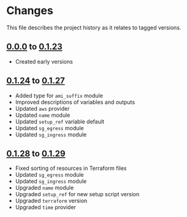 # Changes
This file describes the project history as it relates to tagged versions.

## [0.0.0](.) to [0.1.23](.)
- Created early versions

## [0.1.24](.) to [0.1.27](.)
- Added type for `ami_suffix` module
- Improved descriptions of variables and outputs
- Updated `aws` provider
- Updated `name` module
- Updated `setup_ref` variable default
- Updated `sg_egress` module
- Updated `sg_ingress` module

## [0.1.28](.) to  [0.1.29](.)
- Fixed sorting of resources in Terraform files
- Updated `sg_egress` module
- Updated `sg_ingress` module
- Upgraded `name` module
- Upgraded `setup_ref` for new setup script version
- Upgraded `terraform` version
- Upgraded `time` provider

